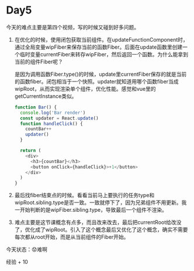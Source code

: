 # Day5

今天的难点主要是第四个视频，写的时候又碰到好多问题。 

1. 在优化的时候，使用闭包获取当前组件。在updateFunctionComponent时，通过全局变量wipFiber来保存当前的函数Fiber。后面在update函数里创建一个临时变量currentFiber来转存wipFiber，然后返回一个函数。为什么能拿到当前的组件Fiber呢？

    是因为调用函数Fiber.type()的时候，update里currentFiber保存的就是当前的函数fiber。闭包相当于一个快照。updater就知道用哪个函数fiber当成wipRoot，从而实现渲染单个组件，优化性能。感觉和vue里的getCurrentInstance类似。

   ```js
   function Bar() {
     console.log('Bar render')
     const updater = React.update()
     function handleClick() {
       countBar++
       updater()
     }
   
     return (
       <div>
         <h3>{countBar}</h3>
         <button onClick={handleClick}>+1</button>
       </div>
     )
   }
   ```

2. 最后找fiber结束点的时候。看看当前马上要执行的任务type和wipRoot.sibling.type是否一致。一致就停下了，因为兄弟组件不用更新。我一开始判断的是wipFiber.sibling.type，导致最后一个组件不渲染。

3. 难点主要是这节课概念有点多，而且改来改去，最后把currentRoot给改没了，优化成了wipRoot。引入了这个概念最后又优化了这个概念，确实不需要每次都从root开始，而是从当前组件的Fiber开始。

今天状态：😟难啊

经验 + 10

